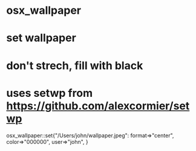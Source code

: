# osx_wallpaper

# set wallpaper
# don't strech, fill with black
# uses setwp from https://github.com/alexcormier/setwp

  osx_wallpaper::set{"/Users/john/wallpaper.jpeg":
    format=>"center",
    color=>"000000",
    user=>"john",
}

